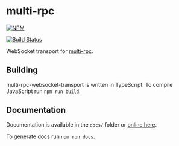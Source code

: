 # multi-rpc

[![NPM](https://nodei.co/npm/multi-rpc-websocket-transport.png)](https://nodei.co/npm/multi-rpc-websocket-transport/)

[![Build Status](https://travis-ci.org/znetstar/multi-rpc-websocket-transport.svg?branch=master)](https://travis-ci.org/znetstar/multi-rpc-websocket-transport)

WebSocket transport for [multi-rpc](https://github.com/znetstar/multi-rpc).

## Building

multi-rpc-websocket-transport is written in TypeScript. To compile JavaScript run `npm run build`.

## Documentation

Documentation is available in the `docs/` folder or [online here](https://multi-rpc-websocket-transport.docs.zacharyboyd.nyc).

To generate docs run `npm run docs`.